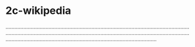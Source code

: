 # 2c-wikipedia
..............................................................................................................................................................................................................................................................................................................................................................
